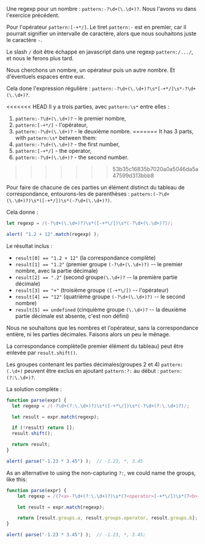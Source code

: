 Une regexp pour un nombre : `pattern:-?\d+(\.\d+)?`. Nous l'avons vu dans l'exercice précédent.

Pour l'opérateur `pattern:[-+*/]`. Le tiret `pattern:-` est en premier, car il pourrait signifier un intervalle de caractère, alors que nous souhaitons juste le caractère `-`.

Le slash `/` doit être échappé en javascript dans une regexp `pattern:/.../`, et nous le ferons plus tard.

Nous cherchons un nombre, un opérateur puis un autre nombre. Et d'éventuels espaces entre eux.

Cela done l'expression régulière : `pattern:-?\d+(\.\d+)?\s*[-+*/]\s*-?\d+(\.\d+)?`.

<<<<<<< HEAD
Il y a trois parties, avec `pattern:\s*` entre elles :
1. `pattern:-?\d+(\.\d+)?` - le premier nombre,
1. `pattern:[-+*/]` - l'opérateur,
1. `pattern:-?\d+(\.\d+)?` - le deuxième nombre.
=======
It has 3 parts, with `pattern:\s*` between them:
1. `pattern:-?\d+(\.\d+)?` - the first number,
2. `pattern:[-+*/]` - the operator,
3. `pattern:-?\d+(\.\d+)?` - the second number.
>>>>>>> 53b35c16835b7020a0a5046da5a47599d313bbb8

Pour faire de chacune de ces parties un élément distinct du tableau de correspondance, entourons-les de parenthèses : `pattern:(-?\d+(\.\d+)?)\s*([-+*/])\s*(-?\d+(\.\d+)?)`.

Cela donne :

```js run
let regexp = /(-?\d+(\.\d+)?)\s*([-+*\/])\s*(-?\d+(\.\d+)?)/;

alert( "1.2 + 12".match(regexp) );
```

Le résultat inclus :

- `result[0] == "1.2 + 12"` (la correspondance complète)
- `result[1] == "1.2"` (premier groupe `(-?\d+(\.\d+)?)` -- le premier nombre, avec la partie décimale)
- `result[2] == ".2"` (second groupe`(\.\d+)?` -- la première partie décimale)
- `result[3] == "+"` (troisième groupe `([-+*\/])` -- l'opérateur)
- `result[4] == "12"` (quatrième groupe `(-?\d+(\.\d+)?)` -- le second nombre)
- `result[5] == undefined` (cinquième groupe `(\.\d+)?` -- la deuxième partie décimale est absente, c'est non défini)

Nous ne souhaitons que les nombres et l'opérateur, sans la correspondance entière, ni les parties décimales. Faisons alors un peu le ménage.

La correspondance complète(le premier élément du tableau) peut être enlevée par `result.shift()`.

Les groupes contenant les parties décimales(groupes 2 et 4) `pattern:(.\d+)` peuvent être exclus en ajoutant `pattern:?:` au début : `pattern:(?:\.\d+)?`.

La solution complète :

```js run
function parse(expr) {
  let regexp = /(-?\d+(?:\.\d+)?)\s*([-+*\/])\s*(-?\d+(?:\.\d+)?)/;

  let result = expr.match(regexp);

  if (!result) return [];
  result.shift();

  return result;
}

alert( parse("-1.23 * 3.45") );  // -1.23, *, 3.45
```

As an alternative to using the non-capturing `?:`, we could name the groups, like this:

```js run
function parse(expr) {
	let regexp = /(?<a>-?\d+(?:\.\d+)?)\s*(?<operator>[-+*\/])\s*(?<b>-?\d+(?:\.\d+)?)/;

	let result = expr.match(regexp);

	return [result.groups.a, result.groups.operator, result.groups.b];
}

alert( parse("-1.23 * 3.45") );  // -1.23, *, 3.45;
```
